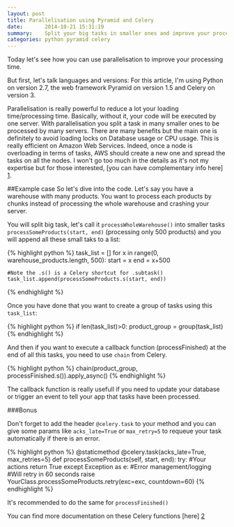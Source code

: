 ```yaml
---
layout: post
title: Parallelisation using Pyramid and Celery
date:       2014-10-21 15:31:19
summary:    Split your big tasks in smaller ones and improve your processing time.
categories: python pyramid celery
---
```


Today let's see how you can use parallelisation to improve your processing time.

But first, let's talk languages and versions:
For this article, I'm using Python on version 2.7, the web framework Pyramid on version 1.5 and Celery on version 3.

Parallelisation is really powerful to reduce a lot your loading time/processing time.
Basically, without it, your code will be executed by one server. With parallelisation you split a task in many smaller ones to be processed by many servers. There are many benefits but the main one is definitely to avoid loading locks on Database usage or CPU usage. This is really efficient on Amazon Web Services. Indeed, once a node is overloading in terms of tasks, AWS should create a new one and spread the tasks on all the nodes. I won't go too much in the details as it's not my expertise but for those interested, [you can have complementary info here] [1].

##Example case
So let's dive into the code. Let's say you have a warehouse with many products. You want to process each products by chunks instead of processing the whole warehouse and crashing your server.

You will split big task, let's call it `processWholeWarehouse()` into smaller tasks `processSomeProducts(start, end)` (processing only 500 products) and you will append all these small taks to a list:

{% highlight python %}
task_list = []
for x in range(0, warehouse_products.length, 500):
	start = x
	end = x+500

	#Note the .s() is a Celery shortcut for .subtask()
	task_list.append(processSomeProducts.s(start, end))
{% endhighlight %}

Once you have done that you want to create a group of tasks using this `task_list`:

{% highlight python %}
if len(task_list)>0:
	product_group = group(task_list)
{% endhighlight %}

And then if you want to execute a callback function (processFinished) at the end of all this tasks, you need to use `chain` from Celery.

{% highlight python %}
chain(product_group, processFinished.s()).apply_async()
{% endhighlight %}

The callback function is really usefull if you need to update your database or trigger an event to tell your app that tasks have been processed.

###Bonus

Don't forget to add the header `@celery.task` to your method and you can give some params like `acks_late=True` or `max_retry=5` to requeue your task automatically if there is an error.

{% highlight python %}
@staticmethod
@celery.task(acks_late=True, max_retries=5)
def processSomeProducts(self, start, end):
	try:
		#Your actions
		return True
	except Exception as e:
		#Error management/logging
		#Will retry in 60 seconds
		raise YourClass.processSomeProducts.retry(exc=exc, countdown=60)
{% endhighlight %}

It's recommended to do the same for `processFinished()`

You can find more documentation on these Celery functions [here] [2]

  [1]: http://docs.aws.amazon.com/AWSEC2/latest/WindowsGuide/concepts.html
  [2]: http://celery.readthedocs.org/en/latest/userguide/canvas.html#the-primitives
